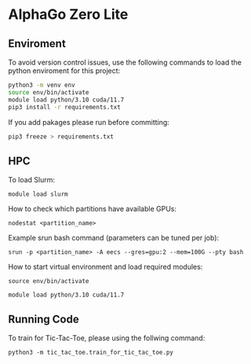 # AlphaGo Zero Lite

## Enviroment
To avoid version control issues, use the following commands to load the python enviroment for this project:
```bash
python3 -m venv env
source env/bin/activate
module load python/3.10 cuda/11.7
pip3 install -r requirements.txt
```
If you add pakages please run before committing:
```bash
pip3 freeze > requirements.txt
```

## HPC
To load Slurm:

```module load slurm```

How to check which partitions have available GPUs:

```nodestat <partition_name>```

Example srun bash command (parameters can be tuned per job):

```srun -p <partition_name> -A eecs --gres=gpu:2 --mem=100G --pty bash```

How to start virtual environment and load required modules:

```source env/bin/activate ```

```module load python/3.10 cuda/11.7```

## Running Code

To train for Tic-Tac-Toe, please using the follwing command:

```python3 -m tic_tac_toe.train_for_tic_tac_toe.py```



